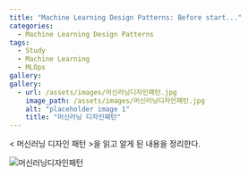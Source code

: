 ```yaml
---
title: "Machine Learning Design Patterns: Before start..."
categories:
  - Machine Learning Design Patterns
tags:
  - Study
  - Machine Learning
  - MLOps
gallery:
gallery:
  - url: /assets/images/머신러닝디자인패턴.jpg
    image_path: /assets/images/머신러닝디자인패턴.jpg
    alt: "placeholder image 1"
    title: "머신러닝 디자인패턴"
---
```


< 머신러닝 디자인 패턴 >을 읽고 알게 된 내용을 정리한다.

![머신러닝디자인패턴](https://user-images.githubusercontent.com/104043279/164156828-b2e17094-7cdc-456e-84c2-321fada963de.jpg)